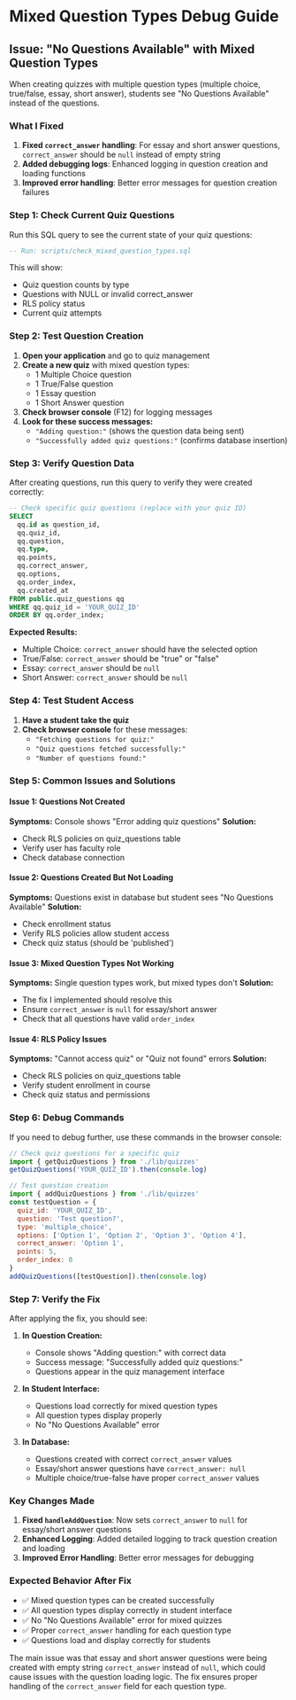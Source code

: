 # Mixed Question Types Debug Guide

## Issue: "No Questions Available" with Mixed Question Types

When creating quizzes with multiple question types (multiple choice, true/false, essay, short answer), students see "No Questions Available" instead of the questions.

### What I Fixed

1. **Fixed `correct_answer` handling**: For essay and short answer questions, `correct_answer` should be `null` instead of empty string
2. **Added debugging logs**: Enhanced logging in question creation and loading functions
3. **Improved error handling**: Better error messages for question creation failures

### Step 1: Check Current Quiz Questions

Run this SQL query to see the current state of your quiz questions:

```sql
-- Run: scripts/check_mixed_question_types.sql
```

This will show:
- Quiz question counts by type
- Questions with NULL or invalid correct_answer
- RLS policy status
- Current quiz attempts

### Step 2: Test Question Creation

1. **Open your application** and go to quiz management
2. **Create a new quiz** with mixed question types:
   - 1 Multiple Choice question
   - 1 True/False question  
   - 1 Essay question
   - 1 Short Answer question
3. **Check browser console** (F12) for logging messages
4. **Look for these success messages:**
   - `"Adding question:"` (shows the question data being sent)
   - `"Successfully added quiz questions:"` (confirms database insertion)

### Step 3: Verify Question Data

After creating questions, run this query to verify they were created correctly:

```sql
-- Check specific quiz questions (replace with your quiz ID)
SELECT 
  qq.id as question_id,
  qq.quiz_id,
  qq.question,
  qq.type,
  qq.points,
  qq.correct_answer,
  qq.options,
  qq.order_index,
  qq.created_at
FROM public.quiz_questions qq
WHERE qq.quiz_id = 'YOUR_QUIZ_ID'
ORDER BY qq.order_index;
```

**Expected Results:**
- Multiple Choice: `correct_answer` should have the selected option
- True/False: `correct_answer` should be "true" or "false"
- Essay: `correct_answer` should be `null`
- Short Answer: `correct_answer` should be `null`

### Step 4: Test Student Access

1. **Have a student take the quiz**
2. **Check browser console** for these messages:
   - `"Fetching questions for quiz:"`
   - `"Quiz questions fetched successfully:"`
   - `"Number of questions found:"`

### Step 5: Common Issues and Solutions

#### Issue 1: Questions Not Created
**Symptoms:** Console shows "Error adding quiz questions"
**Solution:**
- Check RLS policies on quiz_questions table
- Verify user has faculty role
- Check database connection

#### Issue 2: Questions Created But Not Loading
**Symptoms:** Questions exist in database but student sees "No Questions Available"
**Solution:**
- Check enrollment status
- Verify RLS policies allow student access
- Check quiz status (should be 'published')

#### Issue 3: Mixed Question Types Not Working
**Symptoms:** Single question types work, but mixed types don't
**Solution:**
- The fix I implemented should resolve this
- Ensure `correct_answer` is `null` for essay/short answer
- Check that all questions have valid `order_index`

#### Issue 4: RLS Policy Issues
**Symptoms:** "Cannot access quiz" or "Quiz not found" errors
**Solution:**
- Check RLS policies on quiz_questions table
- Verify student enrollment in course
- Check quiz status and permissions

### Step 6: Debug Commands

If you need to debug further, use these commands in the browser console:

```javascript
// Check quiz questions for a specific quiz
import { getQuizQuestions } from './lib/quizzes'
getQuizQuestions('YOUR_QUIZ_ID').then(console.log)

// Test question creation
import { addQuizQuestions } from './lib/quizzes'
const testQuestion = {
  quiz_id: 'YOUR_QUIZ_ID',
  question: 'Test question?',
  type: 'multiple_choice',
  options: ['Option 1', 'Option 2', 'Option 3', 'Option 4'],
  correct_answer: 'Option 1',
  points: 5,
  order_index: 0
}
addQuizQuestions([testQuestion]).then(console.log)
```

### Step 7: Verify the Fix

After applying the fix, you should see:

1. **In Question Creation:**
   - Console shows "Adding question:" with correct data
   - Success message: "Successfully added quiz questions:"
   - Questions appear in the quiz management interface

2. **In Student Interface:**
   - Questions load correctly for mixed question types
   - All question types display properly
   - No "No Questions Available" error

3. **In Database:**
   - Questions created with correct `correct_answer` values
   - Essay/short answer questions have `correct_answer: null`
   - Multiple choice/true-false have proper `correct_answer` values

### Key Changes Made

1. **Fixed `handleAddQuestion`**: Now sets `correct_answer` to `null` for essay/short answer questions
2. **Enhanced Logging**: Added detailed logging to track question creation and loading
3. **Improved Error Handling**: Better error messages for debugging

### Expected Behavior After Fix

- ✅ Mixed question types can be created successfully
- ✅ All question types display correctly in student interface
- ✅ No "No Questions Available" error for mixed quizzes
- ✅ Proper `correct_answer` handling for each question type
- ✅ Questions load and display correctly for students

The main issue was that essay and short answer questions were being created with empty string `correct_answer` instead of `null`, which could cause issues with the question loading logic. The fix ensures proper handling of the `correct_answer` field for each question type.
























